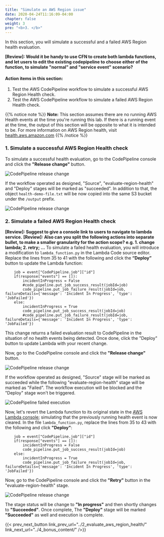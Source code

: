 ```yaml
---
title: "Simulate an AWS Region issue"
date: 2020-04-24T11:16:09-04:00
chapter: false
weight: 3
pre: "<b>3. </b>"
---
```


In this section, you will simulate a successful and a failed AWS Region health evaluation. 

**[Review]: Would it be handy to use CFN to create both lambda functions, and let users to edit the existing codepipeline to choose either of the function, to simulate "normal" and "service event" scenario?**
#### Action items in this section:

1. Test the AWS CodePipeline workflow to simulate a successful AWS Region Health check.
2. Test the AWS CodePipeline workflow to simulate a failed AWS Region Health check. 

{{% notice note %}}
**Note:** This section assumes there are no running AWS Health events at the time you're running this lab. If there is a running event at the time, the output of this section will be opposite to what it is intended to be. For more information on AWS Region health, visit [health.aws.amazon.com](https://health.aws.amazon.com/)
{{% /notice %}}

### 1. Simulate a successful AWS Region Health check

To simulate a successful health evaluation, go to the CodePipeline console and click the **"Release change"** button. 

![CodePipeline release change ](/Operations/300_Health_Aware_CICD_Pipelines/Images/codepipeline-release-change.png)


If the workflow operated as designed, "Source", "evaluate-region-health" and "Deploy" stages will be marked as "succeeded". In addition to that, the object `health-demo-file.txt` will be now copied into the same S3 bucket under the `/output` prefix.

![CodePipeline release change ](/Operations/300_Health_Aware_CICD_Pipelines/Images/codepipeline-deployment-complete-with-lambda.png)

### 2. Simulate a failed AWS Region Health check

**[Review]: Suggest to give a console link to users to navigate to lambda service.**
**[Review]: Also can you split the following actions into separate bullet, to make a smaller granularity for the action scope? e.g. 1. change lambda; 2. retry; ...**
To simulate a failed health evaluation, you will introduce a modification to `lambda_function.py` in the Lambda Code source editor. Replace the lines from 35 to 41 with the following and click the **“Deploy”** button to update the Lambda function:

```
    job = event["CodePipeline.job"]["id"]
    if(response["events"] == []):
        incidentInProgress = False
        #code_pipeline.put_job_success_result(jobId=job)
        code_pipeline.put_job_failure_result(jobId=job, failureDetails={'message': 'Incident In Progress', 'type': 'JobFailed'})
    else:
        incidentInProgress = True
        code_pipeline.put_job_success_result(jobId=job)
        #code_pipeline.put_job_failure_result(jobId=job, failureDetails={'message': 'Incident In Progress', 'type': 'JobFailed'})
```

This change returns a failed evaluation result to CodePipeline in the situation of no health events being detected. Once done, click the "Deploy" button to update Lambda with your recent change. 

Now, go to the CodePipeline console and click the **"Release change"** button. 

![CodePipeline release change ](/Operations/300_Health_Aware_CICD_Pipelines/Images/codepipeline-release-change.png)

If the workflow operated as designed, "Source" stage will be marked as succeeded while the following "evaluate-region-health" stage will be marked as "Failed". The workflow execution will be blocked and the "Deploy" stage won't be triggered. 

![CodePipeline failed execution ](/Operations/300_Health_Aware_CICD_Pipelines/Images/codepipeline-deployment-failed-with-lambda.png)

Now, let's revert the Lambda function to its original state in the [AWS Lambda console](https://ap-southeast-2.console.aws.amazon.com/lambda/home?region=ap-southeast-2#/); simulating that the previously running health event is now cleared. In the file `lambda_function.py`, replace the lines from 35 to 43 with the following and click **"Deploy"**:

```
    job = event["CodePipeline.job"]["id"]
    if(response["events"] == []):
        incidentInProgress = False
        code_pipeline.put_job_success_result(jobId=job)
    else:
        incidentInProgress = True
        code_pipeline.put_job_failure_result(jobId=job, failureDetails={'message': 'Incident In Progress', 'type': 'JobFailed'})
```

Now, go to the CodePipeline console and click the **"Retry"** button in the "evaluate-region-health" stage. 

![CodePipeline release change ](/Operations/300_Health_Aware_CICD_Pipelines/Images/codepipeline-retry.png)

The stage status will be change to **"In progress"** and then shortly changes to **"Succeeded"**. Once complete, The **"Deploy"** stage will be marked **"Succeeded"** as well and execution is complete. 

{{< prev_next_button link_prev_url="../2_evaluate_aws_region_health/" link_next_url="../4_bonus_content/" />}}

